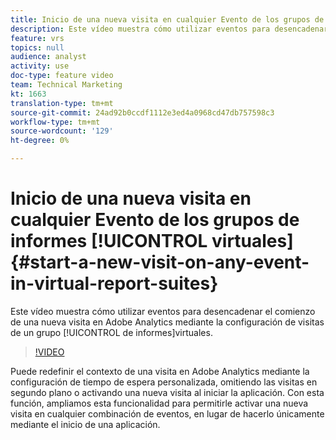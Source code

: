 ```yaml
---
title: Inicio de una nueva visita en cualquier Evento de los grupos de informes virtuales
description: Este vídeo muestra cómo utilizar eventos para desencadenar el comienzo de una nueva visita en Adobe Analytics mediante la configuración de la visita de un grupo de informes virtuales.
feature: vrs
topics: null
audience: analyst
activity: use
doc-type: feature video
team: Technical Marketing
kt: 1663
translation-type: tm+mt
source-git-commit: 24ad92b0ccdf1112e3ed4a0968cd47db757598c3
workflow-type: tm+mt
source-wordcount: '129'
ht-degree: 0%

---
```



# Inicio de una nueva visita en cualquier Evento de los grupos de informes [!UICONTROL virtuales] {#start-a-new-visit-on-any-event-in-virtual-report-suites}

Este vídeo muestra cómo utilizar eventos para desencadenar el comienzo de una nueva visita en Adobe Analytics mediante la configuración de visitas de un grupo [!UICONTROL de informes]virtuales.

>[!VIDEO](https://video.tv.adobe.com/v/23129/?quality=12)

Puede redefinir el contexto de una visita en Adobe Analytics mediante la configuración de tiempo de espera personalizada, omitiendo las visitas en segundo plano o activando una nueva visita al iniciar la aplicación. Con esta función, ampliamos esta funcionalidad para permitirle activar una nueva visita en cualquier combinación de eventos, en lugar de hacerlo únicamente mediante el inicio de una aplicación.
